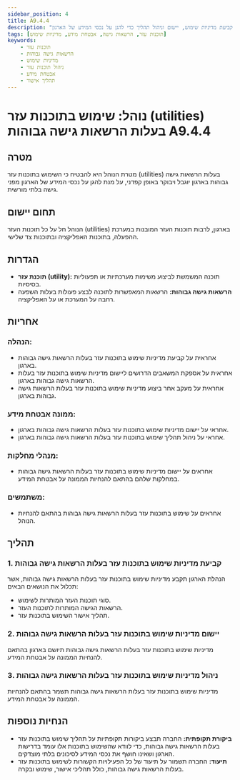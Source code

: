 ```yaml
---
sidebar_position: 4
title: A9.4.4
description: "נוהל המבטיח כי השימוש בתוכנות עזר בעלות הרשאות גישה גבוהות בארגון יוגבל ויבוקר באופן קפדני, כולל קביעת מדיניות שימוש, יישום וניהול תהליך כדי להגן על נכסי המידע של הארגון."
tags: [תוכנות עזר, הרשאות גישה, אבטחת מידע, מדיניות שימוש]
keywords:
    - תוכנות עזר
    - הרשאות גישה גבוהות
    - מדיניות שימוש
    - ניהול תוכנות עזר
    - אבטחת מידע
    - תהליך אישור
---
```



# נוהל: שימוש בתוכנות עזר (utilities) בעלות הרשאות גישה גבוהות A9.4.4

## מטרה
מטרת הנוהל היא להבטיח כי השימוש בתוכנות עזר (utilities) בעלות הרשאות גישה גבוהות בארגון יוגבל ויבוקר באופן קפדני, על מנת להגן על נכסי המידע של הארגון מפני גישה בלתי מורשית.

## תחום יישום
הנוהל חל על כל תוכנות העזר (utilities) בארגון, לרבות תוכנות העזר המובנות במערכת ההפעלה, בתוכנות האפליקציה ובתוכנות צד שלישי.

## הגדרות
- **תוכנת עזר (utility):** תוכנה המשמשת לביצוע משימות מערכתיות או תפעוליות בסיסיות.
- **הרשאות גישה גבוהות:** הרשאות המאפשרות לתוכנה לבצע פעולות בעלות השפעה רחבה על המערכת או על האפליקציה.

## אחריות
### הנהלה:
- אחראית על קביעת מדיניות שימוש בתוכנות עזר בעלות הרשאות גישה גבוהות בארגון.
- אחראית על אספקת המשאבים הדרושים ליישום מדיניות שימוש בתוכנות עזר בעלות הרשאות גישה גבוהות בארגון.
- אחראית על מעקב אחר ביצוע מדיניות שימוש בתוכנות עזר בעלות הרשאות גישה גבוהות בארגון.

### ממונה אבטחת מידע:
- אחראי על יישום מדיניות שימוש בתוכנות עזר בעלות הרשאות גישה גבוהות בארגון.
- אחראי על ניהול תהליך שימוש בתוכנות עזר בעלות הרשאות גישה גבוהות בארגון.

### מנהלי מחלקות:
- אחראים על יישום מדיניות שימוש בתוכנות עזר בעלות הרשאות גישה גבוהות במחלקות שלהם בהתאם להנחיות הממונה על אבטחת המידע.

### משתמשים:
- אחראים על שימוש בתוכנות עזר בעלות הרשאות גישה גבוהות בהתאם להנחיות הנוהל.

## תהליך
### 1. קביעת מדיניות שימוש בתוכנות עזר בעלות הרשאות גישה גבוהות
הנהלת הארגון תקבע מדיניות שימוש בתוכנות עזר בעלות הרשאות גישה גבוהות, אשר תכלול את הנושאים הבאים:
- סוגי תוכנות העזר המותרות לשימוש.
- הרשאות הגישה המותרות לתוכנות העזר.
- תהליך אישור השימוש בתוכנות עזר.

### 2. יישום מדיניות שימוש בתוכנות עזר בעלות הרשאות גישה גבוהות
מדיניות שימוש בתוכנות עזר בעלות הרשאות גישה גבוהות תיושם בארגון בהתאם להנחיות הממונה על אבטחת המידע.

### 3. ניהול מדיניות שימוש בתוכנות עזר בעלות הרשאות גישה גבוהות
מדיניות שימוש בתוכנות עזר בעלות הרשאות גישה גבוהות תשמר בהתאם להנחיות הממונה על אבטחת המידע.

## הנחיות נוספות
- **ביקורת תקופתית:** החברה תבצע ביקורות תקופתיות על תהליך שימוש בתוכנות עזר בעלות הרשאות גישה גבוהות, כדי לוודא שהשימוש בתוכנות אלו עומד בדרישות הארגון ושאינו חושף את נכסי המידע לסיכונים בלתי מוצדקים.
- **תיעוד:** החברה תשמור על תיעוד של כל הפעילויות הקשורות לשימוש בתוכנות עזר בעלות הרשאות גישה גבוהות, כולל תהליכי אישור, שימוש ובקרה.